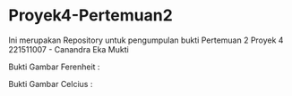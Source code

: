 # Proyek4-Pertemuan2
Ini merupakan Repository untuk pengumpulan bukti Pertemuan 2 Proyek 4
221511007 - Canandra Eka Mukti 

Bukti Gambar Ferenheit :



Bukti Gambar Celcius : 
